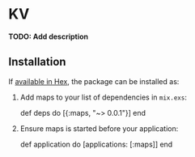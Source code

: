 # KV

**TODO: Add description**

## Installation

If [available in Hex](https://hex.pm/docs/publish), the package can be installed as:

  1. Add maps to your list of dependencies in `mix.exs`:

        def deps do
          [{:maps, "~> 0.0.1"}]
        end

  2. Ensure maps is started before your application:

        def application do
          [applications: [:maps]]
        end


